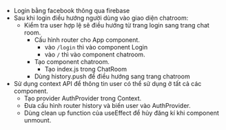 -   Login bằng facebook thông qua firebase
-   Sau khi login điều hướng người dùng vào giao diện chatroom:
    -   Kiểm tra user hợp lệ sẽ điều hướng từ trang login sang trang chat room.
        -   Cấu hình router cho App component.
            -   vào `/login` thì vào component Login
            -   vào `/` thì vào component chatroom.
        -   Tạo component chatroom.
            -   Tạo index.js trong ChatRoom
        -   Dùng history.push để điều hướng sang trang chatroom
-   Sử dụng context API để thông tin user có thể sử dụng ở tất cả các component.
    -   Tạo provider AuthProvider trong Context.
    -   Đưa cấu hình router history và biến user vào AuthProvider.
    -   Dùng clean up function của useEffect để hủy đăng kí khi component unmount.
